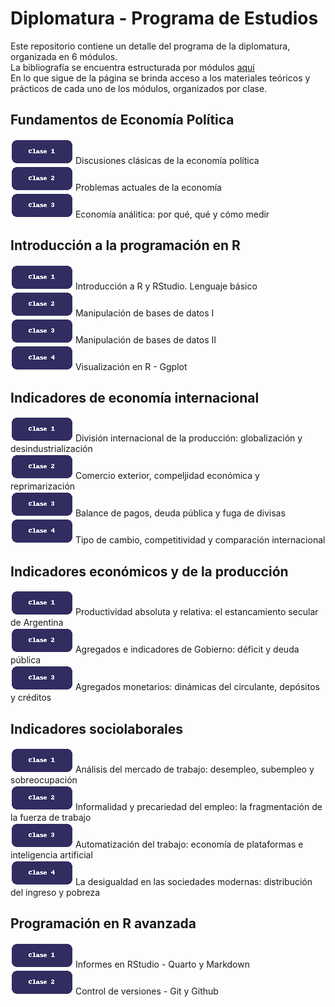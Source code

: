# Diplomatura - Programa de Estudios

Este repositorio contiene un detalle del programa de la diplomatura, organizada en 6 módulos.    
La bibliografía se encuentra estructurada por módulos [aquí](https://drive.google.com/drive/folders/1MOkyekIffcvcanEWP0mp1Z46g4CV3kiY?usp=sharing)    
En lo que sigue de la página se brinda acceso a los materiales teóricos y prácticos de cada uno de los módulos, organizados por clase. 

## Fundamentos de Economía Política
[![Download](assets/images/boton_clase1.png)](M1_C1.rar) Discusiones clásicas de la economía política     
[![Download](assets/images/boton_clase2.png)](M1_C2.rar) Problemas actuales de la economía    
[![Download](assets/images/boton_clase3.png)](M1_C3.rar) Economía análitica: por qué, qué y cómo medir    

## Introducción a la programación en R

[![Download](assets/images/boton_clase1.png)](M2_C1.rar) Introducción a R y RStudio. Lenguaje básico     
[![Download](assets/images/boton_clase2.png)](M2_C2.rar) Manipulación de bases de datos I  
[![Download](assets/images/boton_clase3.png)](M2_C3.rar) Manipulación de bases de datos II    
[![Download](assets/images/boton_clase4.png)](M2_C3.rar) Visualización en R - Ggplot  

## Indicadores de economía internacional

[![Download](assets/images/boton_clase1.png)](M3_C1.rar) División internacional de la producción: globalización y desindustrialización      
[![Download](assets/images/boton_clase2.png)](M3_C2.rar) Comercio exterior, compeljidad económica y reprimarización  
[![Download](assets/images/boton_clase3.png)](M3_C3.rar) Balance de pagos, deuda pública y fuga de divisas  
[![Download](assets/images/boton_clase4.png)](M3_C4.rar) Tipo de cambio, competitividad y comparación internacional  

## Indicadores económicos y de la producción

[![Download](assets/images/boton_clase1.png)](M4_C1.rar) Productividad absoluta y relativa: el estancamiento secular de Argentina    
[![Download](assets/images/boton_clase2.png)](M4_C2.rar) Agregados e indicadores de Gobierno: déficit y deuda pública  
[![Download](assets/images/boton_clase3.png)](M4_C3.rar) Agregados monetarios: dinámicas del circulante, depósitos y créditos  

## Indicadores sociolaborales

[![Download](assets/images/boton_clase1.png)](M5_C1.rar) Análisis del mercado de trabajo: desempleo, subempleo y sobreocupación      
[![Download](assets/images/boton_clase2.png)](M5_C2.rar) Informalidad y precariedad del empleo: la fragmentación de la fuerza de trabajo  
[![Download](assets/images/boton_clase3.png)](M5_C3.rar) Automatización del trabajo: economía de plataformas e inteligencia artificial  
[![Download](assets/images/boton_clase4.png)](M5_C4.rar) La desigualdad en las sociedades modernas: distribución del ingreso y pobreza  

## Programación en R avanzada

[![Download](assets/images/boton_clase1.png)](M6_C1.rar) Informes en RStudio - Quarto y Markdown   
[![Download](assets/images/boton_clase2.png)](M&_C2.rar) Control de versiones - Git y Github
